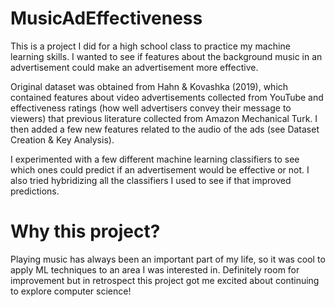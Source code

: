 # MusicAdEffectiveness
This is a project I did for a high school class to practice my machine learning skills. I wanted to see if features about the background music in an advertisement could make an advertisement more effective.

Original dataset was obtained from Hahn & Kovashka (2019), which contained features about video advertisements collected from YouTube and effectiveness ratings (how well advertisers convey their message to viewers) that previous literature collected from Amazon Mechanical Turk. I then added a few new features related to the audio of the ads (see Dataset Creation & Key Analysis).

I experimented with a few different machine learning classifiers to see which ones could predict if an advertisement would be effective or not. I also tried hybridizing all the classifiers I used to see if that improved predictions.

# Why this project?
Playing music has always been an important part of my life, so it was cool to apply ML techniques to an area I was interested in. Definitely room for improvement but in retrospect this project got me excited about continuing to explore computer science!
